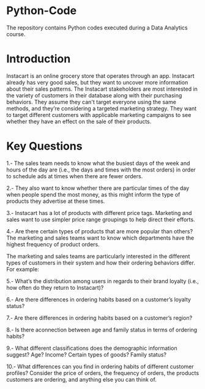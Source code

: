 # Python-Code
The repository contains Python codes executed during a Data Analytics course.

# Introduction
Instacart is an online grocery store that operates through an app. Instacart already has very good sales, but they want to uncover more information about their sales patterns.
The Instacart stakeholders are most interested in the variety of customers in their database along with their purchasing behaviors. 
They assume they can't target everyone using the same methods, and they’re considering a targeted marketing strategy. 
They want to target different customers with applicable marketing campaigns to see whether they have an effect on the sale of their products.

# Key Questions
 1.- The sales team needs to know what the busiest days of the week and hours of the day are (i.e., the days and times with the most orders) in order to schedule ads at times when there are fewer orders.
 
 2.- They also want to know whether there are particular times of the day when people spend the most money, as this might inform the type of products they advertise at these times.
 
 3.- Instacart has a lot of products with different price tags. Marketing and sales want to use simpler price range groupings to help direct their efforts.
 
 4.- Are there certain types of products that are more popular than others? The marketing and sales teams want to know which departments have the highest frequency of product orders.
 
 The marketing and sales teams are particularly interested in the different types of customers in their system and how their ordering behaviors differ. For example:
 
 5.- What’s the distribution among users in regards to their brand loyalty (i.e., how often do they return to Instacart)?
 
 6.- Are there differences in ordering habits based on a customer’s loyalty status?
 
 7.- Are there differences in ordering habits based on a customer’s region?
 
 8.- Is there aconnection between age and family status in terms of ordering habits?
 
 9.- What different classifications does the demographic information suggest? Age? Income? Certain types of goods? Family status?
 
 10.- What differences can you find in ordering habits of different customer profiles? Consider the price of orders, the frequency of orders, the products customers are ordering, and anything else you can think of.
